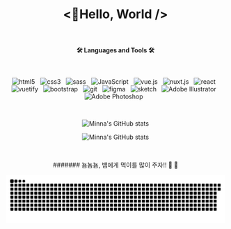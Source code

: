 <div align="center">

# <👋Hello, World />

  <br/>

#### 🛠 Languages and Tools 🛠 

  <br/>

![html5](https://img.shields.io/badge/-html5-a0a0a0?style=flat&logo=html5) &nbsp;
![css3](https://img.shields.io/badge/-css3-a0a0a0?style=flat&logo=css3) &nbsp;
![sass](https://img.shields.io/badge/-sass-a0a0a0?style=flat&logo=sass) &nbsp;
![JavaScript](https://img.shields.io/badge/-JavaScript-a0a0a0?style=flat&logo=JavaScript) &nbsp;
![vue.js](https://img.shields.io/badge/-vue.js-a0a0a0?style=flat&logo=vue.js) &nbsp;
![nuxt.js](https://img.shields.io/badge/-nuxt.js-a0a0a0?style=flat&logo=nuxt.js) &nbsp;
![react](https://img.shields.io/badge/-react-a0a0a0?style=flat&logo=react) &nbsp;
![vuetify](https://img.shields.io/badge/-vuetify-a0a0a0?style=flat&logo=vuetify) &nbsp;
![bootstrap](https://img.shields.io/badge/-bootstrap-a0a0a0?style=flat&logo=bootstrap) &nbsp;
![git](https://img.shields.io/badge/-git-a0a0a0?style=flat&logo=git) &nbsp;
![figma](https://img.shields.io/badge/-figma-a0a0a0?style=flat&logo=figma) &nbsp;
![sketch](https://img.shields.io/badge/-sketch-a0a0a0?style=flat&logo=sketch) &nbsp;
![Adobe Illustrator](https://img.shields.io/badge/-AdobeIllustrator-a0a0a0?style=flat&logo=AdobeIllustrator) &nbsp;
![Adobe Photoshop](https://img.shields.io/badge/-AdobePhotoshop-a0a0a0?style=flat&logo=AdobePhotoshop) &nbsp;

<br/>
 
![Minna's GitHub stats](https://github-readme-stats.vercel.app/api/top-langs/?username=minna1025&layout=compact&theme=radical&count_private=true)

![Minna's GitHub stats](https://github-readme-stats.vercel.app/api?username=minna1025&show_icons=true&theme=radical)

<br/>

####### 뇸뇸뇸, 뱀에게 먹이를 많이 주자!! 🌱 🐍  
  
![Snake animation](https://github.com/minna1025/minna1025/blob/main/contribution_snk.svg)

</div>
